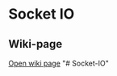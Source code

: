 # Socket IO
## Wiki-page

<a href="https://workspace.konfinity.com/nodejs/socket-io/-/wikis/01-sockets_Introduction" target="_blank">Open wiki page</a>
"# Socket-IO" 
